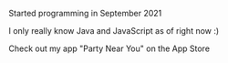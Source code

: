 Started programming in September 2021

I only really know Java and JavaScript as of right now :) 

Check out my app "Party Near You" on the App Store
